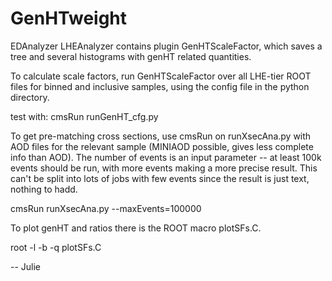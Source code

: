 # GenHTweight

EDAnalyzer LHEAnalyzer contains plugin GenHTScaleFactor, which saves a tree and 
several histograms with genHT related quantities. 

To calculate scale factors, run GenHTScaleFactor over all LHE-tier ROOT files for 
binned and inclusive samples, using the config file in the python directory.

test with: cmsRun runGenHT_cfg.py

To get pre-matching cross sections, use cmsRun on runXsecAna.py with AOD files
for the relevant sample (MINIAOD possible, gives less complete info than AOD). 
The number of events is an input parameter -- at least 100k events should be run, 
with more events making a more precise result. This can't be split into lots of 
jobs with few events since the result is just text, nothing to hadd.

cmsRun runXsecAna.py --maxEvents=100000

To plot genHT and ratios there is the ROOT macro plotSFs.C. 

root -l -b -q plotSFs.C

-- Julie


